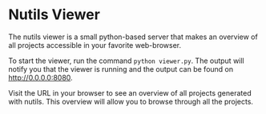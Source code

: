 Nutils Viewer
=============

The nutils viewer is a small python-based server that makes an
overview of all projects accessible in your favorite web-browser.

To start the viewer, run the command `python viewer.py`. The output
will notify you that the viewer is running and the output can be found
on <http://0.0.0.0:8080>.

Visit the URL in your browser to see an overview of all projects generated
with nutils. This overview will allow you to browse through all the
projects.
